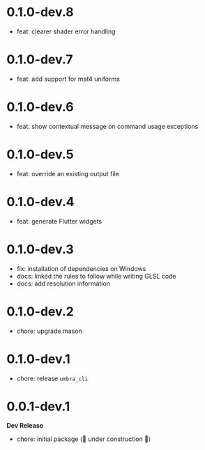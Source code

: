 # 0.1.0-dev.8

- feat: clearer shader error handling

# 0.1.0-dev.7

- feat: add support for mat4 uniforms

# 0.1.0-dev.6

- feat: show contextual message on command usage exceptions

# 0.1.0-dev.5

- feat: override an existing output file

# 0.1.0-dev.4

- feat: generate Flutter widgets

# 0.1.0-dev.3

- fix: installation of dependencies on Windows
- docs: linked the rules to follow while writing GLSL code
- docs: add resolution information

# 0.1.0-dev.2

- chore: upgrade mason

# 0.1.0-dev.1

- chore: release `umbra_cli`

# 0.0.1-dev.1

**Dev Release**

- chore: initial package (🚧 under construction 🚧)
